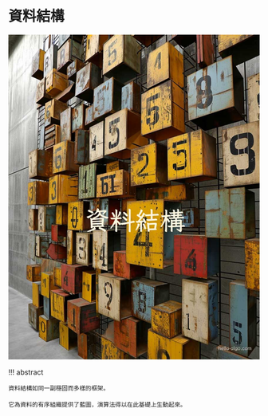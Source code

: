 # 資料結構

![資料結構](../assets/covers/chapter_data_structure.jpg)

!!! abstract

    資料結構如同一副穩固而多樣的框架。
    
    它為資料的有序組織提供了藍圖，演算法得以在此基礎上生動起來。
